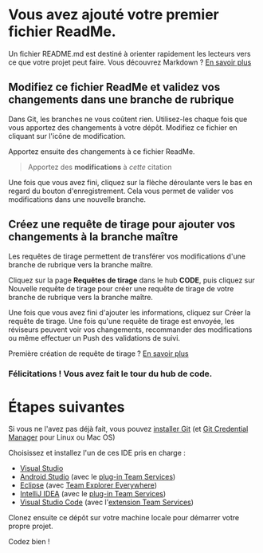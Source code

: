 # Vous avez ajouté votre premier fichier ReadMe.
Un fichier README.md est destiné à orienter rapidement les lecteurs vers ce que votre projet peut faire. Vous découvrez Markdown ? [En savoir plus](https://go.microsoft.com/fwlink/p/?LinkId=524306&clcid=0x40c)

## Modifiez ce fichier ReadMe et validez vos changements dans une branche de rubrique
Dans Git, les branches ne vous coûtent rien. Utilisez-les chaque fois que vous apportez des changements à votre dépôt. Modifiez ce fichier en cliquant sur l'icône de modification.

Apportez ensuite des changements à ce fichier ReadMe.

> Apportez des **modifications** à _cette_ citation

Une fois que vous avez fini, cliquez sur la flèche déroulante vers le bas en regard du bouton d'enregistrement. Cela vous permet de valider vos modifications dans une nouvelle branche.

## Créez une requête de tirage pour ajouter vos changements à la branche maître
Les requêtes de tirage permettent de transférer vos modifications d'une branche de rubrique vers la branche maître.

Cliquez sur la page **Requêtes de tirage** dans le hub **CODE**, puis cliquez sur Nouvelle requête de tirage pour créer une requête de tirage de votre branche de rubrique vers la branche maître.

Une fois que vous avez fini d'ajouter les informations, cliquez sur Créer la requête de tirage. Une fois qu'une requête de tirage est envoyée, les réviseurs peuvent voir vos changements, recommander des modifications ou même effectuer un Push des validations de suivi.

Première création de requête de tirage ?  [En savoir plus](https://go.microsoft.com/fwlink/?LinkId=533211&clcid=0x40c)

### Félicitations ! Vous avez fait le tour du hub de code.

# Étapes suivantes

Si vous ne l'avez pas déjà fait, vous pouvez [installer Git](https://git-scm.com/downloads) (et [Git Credential Manager](https://java.visualstudio.com/Downloads/gitcredentialmanager/Index) pour Linux ou Mac OS)

Choisissez et installez l'un de ces IDE pris en charge :
* [Visual Studio](https://go.microsoft.com/fwlink/?LinkId=309297&clcid=0x40c&slcid=0x40c)
* [Android Studio](https://developer.android.com/studio) (avec le [plug-in Team Services](https://java.visualstudio.com/Downloads/intellijplugin/Index))
* [Eclipse](https://www.eclipse.org/downloads) (avec [Team Explorer Everywhere](https://java.visualstudio.com/Downloads/eclipseplugin/Index))
* [IntelliJ IDEA](https://www.jetbrains.com/idea/download) (avec le [plug-in Team Services](https://java.visualstudio.com/Downloads/intellijplugin/Index))
* [Visual Studio Code](https://code.visualstudio.com/Download) (avec l'[extension Team Services](https://java.visualstudio.com/Downloads/visualstudiocode/Index))

Clonez ensuite ce dépôt sur votre machine locale pour démarrer votre propre projet.

Codez bien !